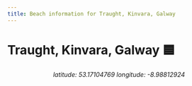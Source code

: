 ```yaml
---
title: Beach information for Traught, Kinvara, Galway
---
```

# Traught, Kinvara, Galway 🟦

<div align="center"><i>latitude: 53.17104769 longitude: -8.98812924</i></div>